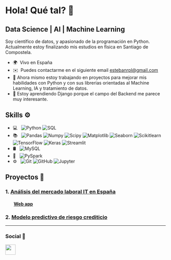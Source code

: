 Hola! Qué tal? 👋
========================

Data Science | AI | Machine Learning
------------------------------------

Soy científico de datos, y apasionado de la programación en Python. Actualmente estoy finalizando mis estudios en física en Santiago de Compostela.

* 🌍  Vivo en España
* ✉️  Puedes contactarme en el siguiente email [estebanrpl@gmail.com](mailto:estebanrpl@gmail.com)
* 🔭 Ahora mismo estoy trabajando en proyectos para mejorar mis habilidades con Python y con sus librerias orientadas al Machine Learning, IA y tratamiento de datos.
* 🧠 Estoy aprendiendo Django porque el campo del Backend me parece muy interesante.


## Skills ⚙️


- 💻 &nbsp;
  ![Python](https://img.shields.io/badge/-Python-333333?style=flat&logo=python)
  ![SQL](https://img.shields.io/badge/-SQL-333333?style=flat&logo=sql)
- 📚 &nbsp;
  ![Pandas](https://img.shields.io/badge/-Pandas-333333?style=flat&logo=pandas)
  ![Numpy](https://img.shields.io/badge/-Numpy-333333?style=flat&logo=numpy)
  ![Scipy](https://img.shields.io/badge/-Scipy-333333?style=flat&logo=scipy)
  ![Matplotlib](https://img.shields.io/badge/-Matplotlib-333333?style=flat&logo=matplotlib)
  ![Seaborn](https://img.shields.io/badge/-Seaborn-333333?style=flat&logo=seaborn)
  ![Scikitlearn](https://img.shields.io/badge/-Scikitlearn-333333?style=flat&logo=scikitlearn)
  ![TensorFlow](https://img.shields.io/badge/-TensorFlow-333333?style=flat&logo=tensorflow)
  ![Keras](https://img.shields.io/badge/-Keras-333333?style=flat&logo=keras)
  ![Streamlit](https://img.shields.io/badge/-Streamlit-333333?style=flat&logo=streamlit)
- 🛢 &nbsp;
  ![MySQL](https://img.shields.io/badge/-MySQL-333333?style=flat&logo=MySQL)
- 🔧 &nbsp;
  ![PySpark](https://img.shields.io/badge/-PySpark-333333?style=flat&logo=apache-spark)
- ⚙️ &nbsp;
  ![Git](https://img.shields.io/badge/-Git-333333?style=flat&logo=git)
  ![GitHub](https://img.shields.io/badge/-GitHub-333333?style=flat&logo=github)
  ![Jupyter](https://img.shields.io/badge/-Jupyter-333333?style=flat&logo=jupyter)
 
## Proyectos 🚀
 
### 1. [Análisis del mercado laboral IT en España](https://github.com/estebanrpl/IT_Job_Spain_Project-main)

#### &nbsp;&nbsp;&nbsp;&nbsp;&nbsp;&nbsp;&nbsp; [Web app](https://spaintechjobs.streamlit.app/)


### 2. [Modelo predictivo de riesgo crediticio](https://github.com/estebanrpl/HELOC_Project)


------------------------------------

### Social 👥

<p align="left">
<a href="https://www.linkedin.com/in/esteban-rafael-perez-lizardo/" target="_blank" rel="noreferrer"> <picture> <source media="(prefers-color-scheme: dark)" srcset="https://raw.githubusercontent.com/danielcranney/readme-generator/main/public/icons/socials/linkedin-dark.svg" /> <source media="(prefers-color-scheme: light)" srcset="https://raw.githubusercontent.com/danielcranney/readme-generator/main/public/icons/socials/linkedin.svg" /> <img src="https://raw.githubusercontent.com/danielcranney/readme-generator/main/public/icons/socials/linkedin.svg" width="32" height="32" /> </picture> </a></p>
